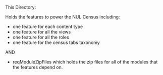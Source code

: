 This Directory:

Holds the features to power the NUL Census including:

+ one feature for each content type
+ one feature for all the views
+ one feature for all the roles
+ one feature for the census tabs taxonomy

AND

+ reqModuleZipFiles which holds the zip files for all of the modules that the features depend on.
